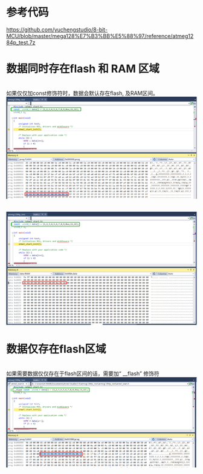 # 参考代码
https://github.com/yuchengstudio/8-bit-MCU/blob/master/mega128%E7%B3%BB%E5%88%97/reference/atmeg1284p_test.7z

# 数据同时存在flash 和 RAM 区域
<br/>如果仅仅加const修饰符时，数据会默认存在flash, 及RAM区间。
<br/>![image](https://github.com/yuchengstudio/8-bit-MCU/blob/master/mega128%E7%B3%BB%E5%88%97/reference/const_data_existin_flash%26RAM.png)

<br/>![image](https://github.com/yuchengstudio/8-bit-MCU/blob/master/mega128%E7%B3%BB%E5%88%97/reference/const_data_existin_flash%26RAM_2.png)

# 数据仅存在flash区域
<br/>如果需要数据仅仅存在于flash区间的话，需要加“ __flash”  修饰符
<br/>![image](https://github.com/yuchengstudio/8-bit-MCU/blob/master/mega128%E7%B3%BB%E5%88%97/reference/const_data_existin_flash.png)
